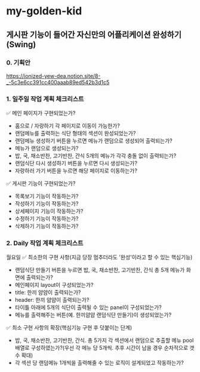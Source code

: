 # my-golden-kid

## 게시판 기능이 들어간 자신만의 어플리케이션 완성하기(Swing)

### 0. 기획안
https://ionized-yew-dea.notion.site/8-_-5c3e6cc391cc400aaab89ed542b3d1c5

### 1. 일주일 작업 계획 체크리스트
✅ 메인 페이지가 구현되었는가?
- 홈으로 / 자랑하기 각 페이지로 이동이 가능한가?
- 랜덤메뉴를 출력하는 식단 형태의 섹션이 완성되었는가?
- 랜덤메뉴 생성하기 버튼을 누르면 메뉴가 랜덤으로 생성되어 출력되는가?
- 메뉴가 랜덤으로 생성되는가?
- 밥, 국, 채소반찬, 고기반찬, 간식 5개의 메뉴가 각각 충돌 없이 출력되는가?
- 랜덤식단 다시 생성하기 버튼을 누르면 다시 생성되는가?
-  자랑하러 가기 버튼을 누르면 해당 페이지로 이동하는가?
 
✅ 게시판 기능이 구현되었는가?
- 목록보기 기능이 작동하는가?
- 작성하기 기능이 작동하는가?
- 상세페이지 기능이 작동하는가?
- 수정하기 기능이 작동하는가?
- 삭제하기 기능이 작동하는가?
 
### 2. Daily 작업 계획 체크리스트

월요일
✅ 최소한의 구현 사항(지금 당장 멈추더라도 '완성'이라고 할 수 있는 핵심기능)
- 랜덤식단 만들기 버튼을 누르면 밥, 국, 채소반찬, 고기반찬, 간식 총 5개 메뉴가 화면에 출력되는가?
- 메인페이지 layout이 구성되었는가?
- title: 한끼 얌얌이 출력되는가?
- header: 한끼 얌얌이 출력되는가?
- 타이틀 아래에 5개의 식단이 출력될 수 있는 panel이 구성되었는가?
- 메뉴를 출력해주는 버튼(예. 한끼얌얌 랜덤식단 만들기)이 생성되었는가?

✅ 최소 구현 사항의 확장(핵심기능 구현 후 덧붙이는 단계) 
- 밥, 국, 채소반찬, 고기반찬, 간식. 총 5가지 각 섹션에서 랜덤으로 추출할 메뉴 pool 배열로 구성하였는가?(우선 각 메뉴 당 5개씩. 추후 시간이 남을 경우 순차적으로 갯수 확대)
- 각 섹션 당 랜덤메뉴 1개씩을 출력해줄 수 있는 로직이 설계되었고 작동하는가?

